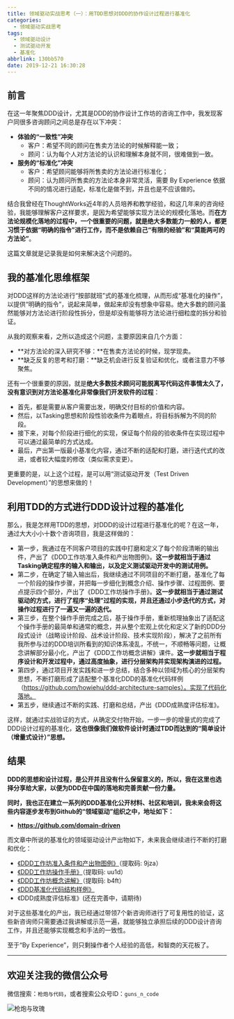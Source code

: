 ```yaml
---
title: 领域驱动实战思考（一）：用TDD思想对DDD的协作设计过程进行基准化
categories:
  - 领域驱动实战思考
tags:
  - 领域驱动设计
  - 测试驱动开发
  - 基准化
abbrlink: 130bb570
date: 2019-12-21 16:30:28
---
```


## 前言

在这一年聚焦DDD设计，尤其是DDD的协作设计工作坊的咨询工作中，我发现客户同很多咨询顾问之间总是存在以下冲突：

- **体验的“一致性”冲突**
  - 客户：希望不同的顾问在售卖方法论的时候解释能一致；
  - 顾问：认为每个人对方法论的认识和理解本身就不同，很难做到一致。
- **服务的“标准化”冲突**
  - 客户：希望顾问能够将所售卖的方法论进行标准化；
  - 顾问：认为顾问所售卖的方法论本身非常灵活，需要 By Experience 依据不同的情况进行适配，标准化是做不到，并且也是不应该做的。

结合我曾经在ThoughtWorks近4年的人员培养和教学经验，和这几年来的咨询经验，我能够理解客户这样要求，是因为希望能够实现方法论的规模化落地。而**在方法论规模化落地的过程中，一个很重要的问题，就是绝大多数能力一般的人，都更习惯于依据“明确的指令”进行工作，而不是依赖自己“有限的经验”和“莫能两可的方法论”**。

这篇文章就是记录我是如何来解决这个问题的。

<!-- more -->

## 我的基准化思维框架

对DDD这样的方法论进行“按部就班”式的基准化梳理，从而形成“基准化的操作”，以提供“明确的指令”，说起来简单，做起来却没有想象中容易。绝大多数的顾问虽然能够对方法论进行阶段性拆分，但是却没有能够将方法论进行细粒度的拆分和验证。

从我的观察来看，之所以造成这个问题，主要原因来自几个方面：

- **对方法论的深入研究不够：**在售卖方法论的时候，现学现卖。
- **缺乏反复的思考和打磨：**缺乏机会进行反复验证和优化，或者注意力不够聚焦。

还有一个很重要的原因，就是**绝大多数技术顾问可能脱离写代码这件事情太久了，没有意识到对方法论基准化非常像我们开发软件的过程**：

- 首先，都是需要从客户需要出发，明确交付目标的价值和内容。
- 然后，以Tasking思想和阶段性验收条件为着眼点，将目标拆解为不同的阶段。
- 接下来，对每个阶段进行细化的实现，保证每个阶段的验收条件在实现过程中可以通过最简单的方式达成。
- 最后，产出第一版最小基准化内容，通过不断的适配和打磨，进行迭代式的改进，或者较大幅度的修改（类似需求变更）。

更重要的是，以上这个过程，是可以用“测试驱动开发（Test Driven Development）”的思想来做的！

## 利用TDD的方式进行DDD设计过程的基准化

那么，我是怎样用TDD的思想，对DDD的设计过程进行基准化的呢？在这一年，通过大大小小十数个咨询项目，我是这样做的：

* 第一步，我通过在不同客户项目的实践中打磨和定义了每个阶段清晰的输出件，产出了《DDD工作坊准入条件和产出物图例》。**这一步就相当于通过Tasking确定程序的输入和输出，以及定义测试驱动开发中的测试用例。**
* 第二步，在确定了输入输出后，我继续通过不同项目的不断打磨，基准化了每一个阶段的操作步骤，并把每一步细化到概念介绍、操作步骤、过程图例、要点提示四个部分，产出了《DDD工作坊操作手册》。**这一步就相当于通过测试驱动的方式，进行了程序“处理”过程的实现，并且还通过小步迭代的方式，对操作过程进行了一遍又一遍的迭代。**
* 第三步，在整个操作手册完成之后，基于操作手册，重新梳理抽象出了适配这个操作手册的最简单和通常的概念，并从整个宏观上优化和定义了新的DDD分段式设计（战略设计阶段、战术设计阶段、技术实现阶段），解决了之前所有我所参与过的DDD培训所看到的知识体系凌乱，不统一，不顺畅等问题，让概念讲解部分最小化，产出了《DDD工作坊概念讲解》课件。**这一步就相当于程序设计和开发过程中，通过高度抽象，进行分层架构并实现架构演进的过程。**
* 第四步，通过项目开发实践和进一步总结，结合多种以领域为核心的分层架构思想，不断打磨形成了适配整个基准化DDD的基准化代码样例（https://github.com/howiehu/ddd-architecture-samples）。实现了代码化落地。
* 第五步，继续通过不断的实践、打磨和总结，产出《DDD成熟度评估标准》。

这样，就通过实战验证的方式，从确定交付物开始，一步一步的增量式的完成了DDD设计过程的基准化，**这也很像我们做软件设计时通过TDD而达到的“简单设计（增量式设计）”思想。**

## 结果

**DDD的思想和设计过程，是公开并且没有什么保留意义的，所以，我在这里也选择分享给大家，以便为DDD在中国的落地和完善贡献一份力量。**

**同时，我也正在建立一系列的DDD基准化公开材料、社区和培训，我未来会将这些内容逐步发布到Github的“领域驱动”组织之中，地址如下：**

- **https://github.com/domain-driven**

而文章中所说的基准化的领域驱动设计产出物如下，未来我会继续进行不断的打磨和优化：

- [《DDD工作坊准入条件和产出物图例》](https://pan.baidu.com/s/10eVNdJ0kN5dPZX1On7V5bg)（提取码: 9jza）
- [《DDD工作坊操作手册》](https://pan.baidu.com/s/16zP-QFuljJqQeE4PWovG4g)（提取码: uu1d）
- [《DDD工作坊概念讲解》](https://pan.baidu.com/s/1PnXfqr1RsGG-z9QXTGY4Uw)（提取码: b4ft）
- [《DDD基准化代码结构样例》](https://github.com/howiehu/ddd-architecture-samples)
- 《DDD成熟度评估标准》(还在完善中，请期待)

对于这些基准化的产出，我已经通过带领7个新咨询师进行了可复用性的验证，这些新咨询师只需要通过我讲解或示范一遍，就能够独立承担后续的DDD设计咨询工作，并且还能够实现概念和手法的一致性。

至于“By Experience”，则只剩操作者个人经验的高低，和智商的天花板了。

---

## 欢迎关注我的微信公众号

微信搜索：`枪炮与代码`，或者搜索公众号ID：`guns_n_code`

![枪炮与玫瑰](https://huhao-dev.oss-cn-beijing.aliyuncs.com/2020-01-20-wechat.png)